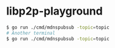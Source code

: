 # libp2p-playground

```bash
$ go run ./cmd/mdnspubsub -topic=topic
# Another terminal
$ go run ./cmd/mdnspubsub -topic=topic
```